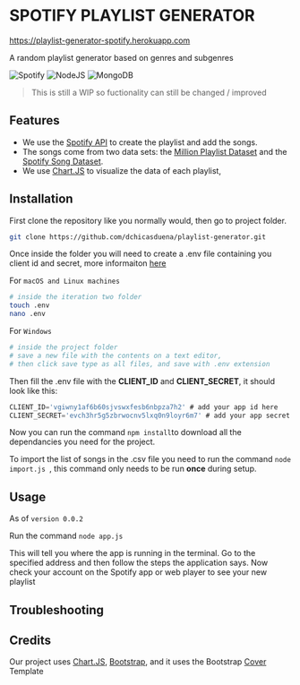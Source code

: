 # SPOTIFY PLAYLIST GENERATOR
https://playlist-generator-spotify.herokuapp.com

A random playlist generator based on genres and subgenres

![Spotify](https://img.shields.io/badge/Spotify-1ED760?style=for-the-badge&logo=spotify&logoColor=white)  ![NodeJS](https://img.shields.io/badge/node.js-6DA55F?style=for-the-badge&logo=node.js&logoColor=white)  ![MongoDB](https://img.shields.io/badge/MongoDB-%234ea94b.svg?style=for-the-badge&logo=mongodb&logoColor=white)

> This is still a WIP so fuctionality can still be changed / improved

## Features

- We use the [Spotify API](https://developer.spotify.com/documentation/web-api/) to create the playlist and add the songs.
- The songs come from two data sets: the [Million Playlist Dataset](https://github.com/rfordatascience/tidytuesday/blob/master/data/2020/2020-01-21/readme.md) and the [Spotify Song Dataset](https://github.com/rfordatascience/tidytuesday/blob/master/data/2020/2020-01-21/readme.md).
- We use [Chart.JS](https://www.chartjs.org) to visualize the data of each playlist,

## Installation
First clone the repository like you normally would, then go to project folder.

```bash
git clone https://github.com/dchicasduena/playlist-generator.git
```

Once inside the folder you will need to create a .env file containing you client id and secret, more informaiton [here](https://developer.spotify.com/documentation/general/guides/authorization/app-settings/)

For `macOS and Linux machines`

```bash
# inside the iteration two folder
touch .env
nano .env
```

For `Windows`

```bash
# inside the project folder
# save a new file with the contents on a text editor, 
# then click save type as all files, and save with .env extension
```
Then fill the .env file with the **CLIENT_ID** and **CLIENT_SECRET**, it should look like this:

```js
CLIENT_ID='vgiwny1af6b60sjvswxfesb6nbpza7h2' # add your app id here
CLIENT_SECRET='evch3hr5g5zbrwocnv5lxq0n9loyr6m7' # add your app secret here
```

Now you can run the command `npm install`to download all the dependancies you need for the project. 

To import the list of songs in the .csv file you need to run the command `node import.js `, this command only needs to be run **once** during setup.

## Usage

As of `version 0.0.2`

Run the command `node app.js`

This will tell you where the app is running in the terminal. Go to the specified address and then follow the steps the application says. Now check your account on the Spotify app or web player to see your new playlist


## Troubleshooting



## Credits
Our project uses [Chart.JS](https://www.chartjs.org), [Bootstrap](https://getbootstrap.com/), and it uses the Bootstrap [Cover](https://getbootstrap.com/docs/5.1/examples/cover/) Template

